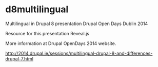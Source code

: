 # d8multilingual
Multilingual in Drupal 8 presentation Drupal Open Days Dublin 2014

Resource for this presentation Reveal.js

More information at Drupal OpenDays 2014 website. 

http://2014.drupal.ie/sessions/multilingual-drupal-8-and-differences-drupal-7.html
